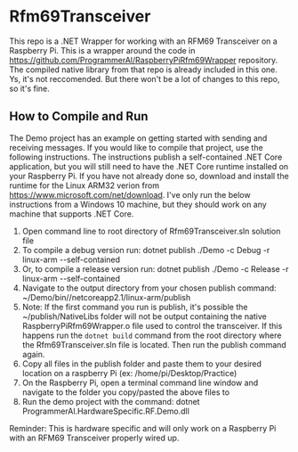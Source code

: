 # Rfm69Transceiver
This repo is a .NET Wrapper for working with an RFM69 Transceiver on a Raspberry Pi. This is a wrapper around the code in https://github.com/ProgrammerAl/RaspberryPiRfm69Wrapper repository. The compiled native library from that repo is already included in this one. Ys, it's not reccomended. But there won't be a lot of changes to this repo, so it's fine.

## How to Compile and Run
The Demo project has an example on getting started with sending and receiving messages. If you would like to compile that project, use the following instructions. The instructions publish a self-contained .NET Core application, but you will still need to have the .NET Core runtime installed on your Raspberry Pi. If you have not already done so, download and install the runtime for the Linux ARM32 verion from https://www.microsoft.com/net/download. I've only run the below instructions from a Windows 10 machine, but they should work on any machine that supports .NET Core.

1. Open command line to root directory of Rfm69Transceiver.sln solution file
1. To compile a debug version run: dotnet publish ./Demo -c Debug -r linux-arm --self-contained
1. Or, to compile a release version run: dotnet publish ./Demo -c Release -r linux-arm --self-contained
1. Navigate to the output directory from your chosen publish command: ~/Demo/bin/<debug or release>/netcoreapp2.1/linux-arm/publish
1. Note: If the first command you run is publish, it's possible the ~/publish/NativeLibs folder will not be output containing the native RaspberryPiRfm69Wrapper.o file used to control the transceiver. If this happens run the `dotnet build` command from the root directory where the Rfm69Transceiver.sln file is located. Then run the publish command again. 
1. Copy all files in the publish folder and paste them to your desired location on a raspberry Pi (ex: /home/pi/Desktop/Practice)
1. On the Raspberry Pi, open a terminal command line window and navigate to the folder you copy/pasted the above files to
1. Run the demo project with the command: dotnet ProgrammerAl.HardwareSpecific.RF.Demo.dll

Reminder: This is hardware specific and will only work on a Raspberry Pi with an RFM69 Transceiver properly wired up.

